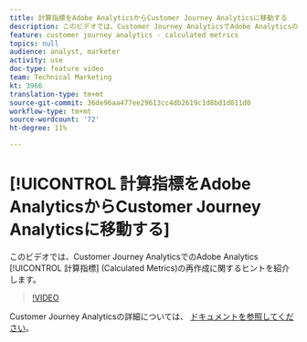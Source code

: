 ```yaml
---
title: 計算指標をAdobe AnalyticsからCustomer Journey Analyticsに移動する
description: このビデオでは、Customer Journey AnalyticsでAdobe Analyticsの計算指標を再作成する際のヒントを紹介します。
feature: customer journey analytics - calculated metrics
topics: null
audience: analyst, marketer
activity: use
doc-type: feature video
team: Technical Marketing
kt: 3966
translation-type: tm+mt
source-git-commit: 36de96aa477ee29613cc4db2619c1d8bd1d811d0
workflow-type: tm+mt
source-wordcount: '72'
ht-degree: 11%

---
```



# [!UICONTROL 計算指標をAdobe AnalyticsからCustomer Journey Analyticsに移動する]

このビデオでは、Customer Journey AnalyticsでのAdobe Analytics [!UICONTROL 計算指標] (Calculated Metrics)の再作成に関するヒントを紹介します。

>[!VIDEO](https://video.tv.adobe.com/v/31788/?quality=12)

Customer Journey Analyticsの詳細については、 [ドキュメントを参照してください](https://docs.adobe.com/content/help/ja-JP/analytics-platform/using/cja-landing.html)。
